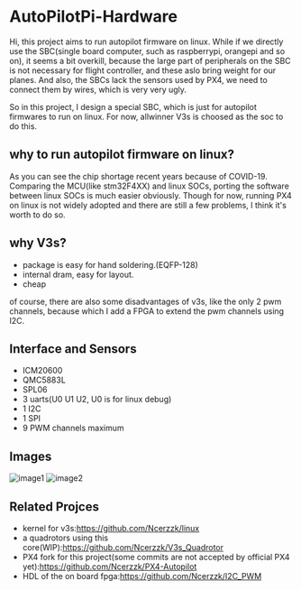 # AutoPilotPi-Hardware

Hi, this project aims to run autopilot firmware on linux. While if we directly use the SBC(single board computer, such as raspberrypi, orangepi and so on), 
it seems a bit overkill, because the large part of peripherals on the SBC is not necessary for flight controller, and these aslo bring weight for our planes. 
And also, the SBCs lack the sensors used by PX4, we need to connect them by wires, which is very very ugly.

So in this project, I design a special SBC, which is just for autopilot firmwares to run on linux. For now, allwinner V3s is choosed as 
the soc to do this.

## why to run autopilot firmware on linux?

As you can see the chip shortage recent years because of COVID-19. Comparing the MCU(like stm32F4XX) and linux SOCs, porting the software between 
linux SOCs is much easier obviously. Though for now, running PX4 on linux is not widely adopted and there are still a few problems, 
I think it's worth to do so.

## why V3s? 
- package is easy for hand soldering.(EQFP-128)
- internal dram, easy for layout.
- cheap

of course, there are also some disadvantages of v3s, like the only 2 pwm channels, because which I add a FPGA to extend the pwm channels using I2C.

## Interface and Sensors
- ICM20600
- QMC5883L
- SPL06
- 3 uarts(U0 U1 U2, U0 is for linux debug)
- 1 I2C
- 1 SPI
- 9 PWM channels maximum

## Images
![image1](https://github.com/Ncerzzk/AutoPilotPi-Hardware/blob/mini/images/AutoPilotPi.jpg?raw=true)
![image2](https://github.com/Ncerzzk/AutoPilotPi-Hardware/blob/mini/images/AutoPilotPi-2.jpg?raw=true)

## Related Projces
- kernel for v3s:https://github.com/Ncerzzk/linux
- a quadrotors using this core(WIP):https://github.com/Ncerzzk/V3s_Quadrotor
- PX4 fork for this project(some commits are not accepted by official PX4 yet):https://github.com/Ncerzzk/PX4-Autopilot
- HDL of the on board fpga:https://github.com/Ncerzzk/I2C_PWM
